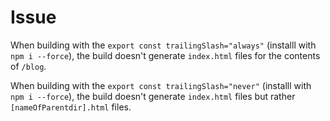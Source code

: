 # Issue

When building with the `export const trailingSlash="always"` (installl with `npm i --force`),
the build doesn't generate `index.html` files for the contents of `/blog`.

When building with the `export const trailingSlash="never"` (installl with `npm i --force`),
the build doesn't generate `index.html` files but rather `[nameOfParentdir].html` files.
